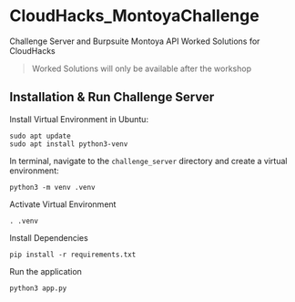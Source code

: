 # CloudHacks_MontoyaChallenge
Challenge Server and Burpsuite Montoya API Worked Solutions for CloudHacks

> Worked Solutions will only be available after the workshop

## Installation & Run Challenge Server
Install Virtual Environment in Ubuntu:
```
sudo apt update
sudo apt install python3-venv
```

In terminal, navigate to the `challenge_server` directory and create a virtual environment:
```
python3 -m venv .venv
```

Activate Virtual Environment
```
. .venv
```

Install Dependencies
```
pip install -r requirements.txt
```
Run the application
```
python3 app.py
```


